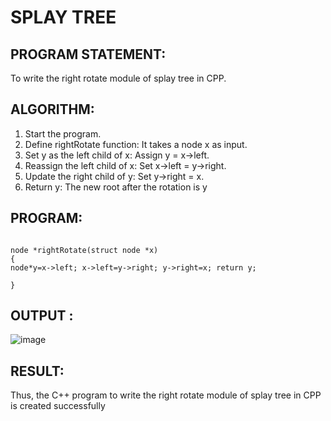 # SPLAY TREE
## PROGRAM STATEMENT:

To write the right rotate module of splay tree in CPP.

## ALGORITHM:  

1.	Start the program.
2.	Define rightRotate function: It takes a node x as input.
3.	Set y as the left child of x: Assign y = x->left.
4.	Reassign the left child of x: Set x->left = y->right.
5.	Update the right child of y: Set y->right = x.
6.	Return y: The new root after the rotation is y

## PROGRAM:
```

node *rightRotate(struct node *x)
{
node*y=x->left; x->left=y->right; y->right=x; return y;

}
 ```
## OUTPUT :
![image](https://github.com/user-attachments/assets/f7f28a6c-eb91-4536-8a79-af127a3c2b07)

## RESULT:

Thus, the C++ program to write the right rotate module of splay tree in CPP is created successfully

